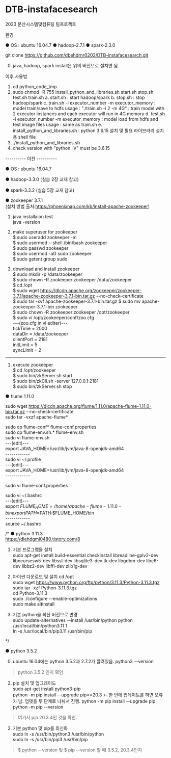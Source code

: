 # DTB-instafacesearch
2023 분산시스템및컴퓨팅 팀프로젝트

환경

● OS : ubuntu 16.04.7
● hadoop-2.7.1
● spark-2.3.0

git clone https://github.com/dbehdrnr0202/DTB-instafacesearch.git

0. java, hadoop, spark install은 위의 버전으로 설치면 됨

이후 사용법
1. cd python_code_tmp
2. sudo chmod -R 755 install_python_and_libraries.sh start.sh stop.sh test.sh train.sh
	a. start.sh : start hadoop/spark
	b. stop.sh : stop hadoop/spark
   	c. train.sh -i executor_number -m executor_memory : model train/save to hdfs
   		usage : "./train.sh -i 2 -m 4G" : train model with 2 executor instances and each executor will run in 4G memory
   	d. test.sh -i executor_number -m executor_memory : model load from hdfs and test image files
		usage : same as train.sh
	e. install_python_and_libraries.sh : python 3.6.15 설치 및 필요 라이브러리 설치용 shell file
3. ./install_python_and_libraries.sh
4. check version with "python -V"
	must be 3.6.15


----------  이전 ----------  




● OS : ubuntu 16.04.7

● hadoop-3.3.0
(실습 2장 교재 참고)

● spark-3.3.2
(실습 5장 교재 참고)

● zookeeper 3.7.1  
(설치 방법 출처:https://phoenixnap.com/kb/install-apache-zookeeper)

1. java installaion test  
java -version

1. make superuser for zookeeper  
$ sudo useradd zookeeper -m  
$ sudo usermod --shell /bin/bash zookeeper  
$ sudo passwd zookeeper  
$ sudo usermod -aG sudo zookeeper  
$ sudo getent group sudo  

1. download and install zookeeper  
$ sudo mkdir -p /data/zookeeper  
$ sudo chown -R zookeeper:zookeeper /data/zookeeper  
$ cd /opt  
$ sudo wget https://dlcdn.apache.org/zookeeper/zookeeper-3.7.1/apache-zookeeper-3.7.1-bin.tar.gz --no-check-certificate  
$ sudo tar -xvf apache-zookeeper-3.7.1-bin.tar.gz 
$ sudo mv apache-zookeeper-3.7.1-bin zookeeper  
$ sudo chown -R zookeeper:zookeeper /opt/zookeeper  
$ sudo vi /opt/zookeeper/conf/zoo.cfg  
---(zoo.cfg in vi editer)---  
tickTime = 2000  
dataDir = /data/zookeeper  
clientPort = 2181  
initLimit = 5  
syncLimit = 2  
----------  

1. execute zookeeper  
$ cd /opt/zookeeper  
$ sudo bin/zkServer.sh start  
$ sudo bin/zkCli.sh -server 127.0.0.1:2181  
$ sudo bin/zkServer.sh stop  

● flume 1.11.0  

sudo wget https://dlcdn.apache.org/flume/1.11.0/apache-flume-1.11.0-bin.tar.gz --no-check-certificate  
sudo tar -vxzf apache-flume*  

sudo cp flume-conf* flume-conf.properties  
sudo cp flume-env.sh.* flume-env.sh  
sudo vi flume-env.sh  
	---(edit)---  
	export JAVA_HOME=/usr/lib/jvm/java-8-openjdk-amd64  
	------------  
sudo vi ~/.profile  
	---(edit)---  
	export JAVA_HOME=/usr/lib/jvm/java-8-openjdk-amd64  
	------------  

sudo vi flume-conf.properties  

sudo vi ~/.bashrc  
	---(edit)---  
	export $FLUME_HOME=/home/apache-flume-1.11.0-bin  
	export PATH=$PATH:$FLUME_HOME/bin  
	------------  
source ~/.bashrc  

/*
● python 3.11.3  
https://dlehdgml0480.tistory.com/8  

1. 기본 프로그램들 설치  
sudo apt-get install build-essential checkinstall libreadline-gplv2-dev libncursesw5-dev libssl-dev libsqlite3-dev tk-dev libgdbm-dev libc6-dev libbz2-dev libffi-dev zlib1g-dev  

2.  파이썬 다운로드 및 설치
cd /opt  
sudo wget https://www.python.org/ftp/python/3.11.3/Python-3.11.3.tgz  
sudo tar -xzf Python-3.11.3.tgz  
cd Python-3.11.3  
sudo ./configure --enable-optimizations  
sudo make altinstall  

3. 기본 python을 최신 버전으로 변경  
sudo update-alternatives --install /usr/bin/python python /usr/local/bin/python3.11 1  
ln -s /usr/local/bin/pip3.11 /usr/bin/pip  

*/

● python 3.5.2  

0. ubuntu 16.04에는 python 3.5.2과 2.7.2가 깔려있음.
python3 --version
> python 3.5.2 인지 확인.  

2. pip 설치 및 업그레이드  
sudo apt-get install python3-pip  
python -m pip install --upgrade pip==20.3  <- 한 번에 업데이트를 하면 오류가 남. 업뎃을 두 단계로 나눠서 진행.
python -m pip install --upgrade pip  
python -m pip --version  
> 여기서 pip 20.3.4인 것을 확인.  

2. 기본 python 및 pip를 최신화  
sudo ln -s /usr/bin/python3 /usr/bin/python  
sudo ln -s /usr/bin/pip3 /usr/bin/pip  
> $ python --version 및 $ pip --version 할 때 3.5.2, 20.3.4인지 
